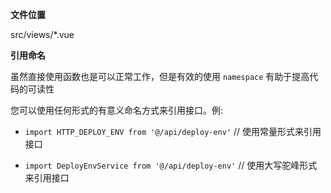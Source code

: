 **文件位置**

src/views/*.vue

**引用命名**

虽然直接使用函数也是可以正常工作，但是有效的使用 `namespace` 有助于提高代码的可读性

您可以使用任何形式的有意义命名方式来引用接口。例:

- `import HTTP_DEPLOY_ENV from '@/api/deploy-env'` // 使用常量形式来引用接口

- `import DeployEnvService from '@/api/deploy-env'` // 使用大写驼峰形式来引用接口
